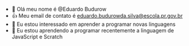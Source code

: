 - 👋 Olá meu nome é @Eduardo Budurow     
- 👍 Meu email de contato é eduardo.budurowda.silva@escola.pr.gov.br
- 👀 Eu estou interessado em aprender a programar novas linguagens
- 🌱 Eu estou aprendendo a programar recentemente a linguagem de JavaScript e Scratch 


<!---
DuduBW/DuduBW is a ✨ special ✨ repository because its `README.md` (this file) appears on your GitHub profile.
You can click the Preview link to take a look at your changes.
--->
